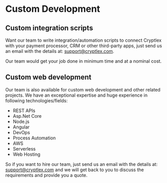 # Custom Development

## Custom integration scripts

Want our team to write integration/automation scripts to connect Cryptlex with your payment processor, CRM or other third-party apps, just send us an email with the details at: [support@cryptlex.com](mailto:support@cryptlex.com?Subject=Custom%20integration%20script).

Our team would get your job done in minimum time and at a nominal cost.

## Custom web development

Our team is also available for custom web development and other related projects. We have an exceptional expertise and huge experience in following technologies/fields:

* REST APIs
* Asp.Net Core
* Node.js
* Angular
* DevOps
* Process Automation
* AWS
* Serverless
* Web Hosting

So if you want to hire our team, just send us an email with the details at: [support@cryptlex.com](mailto:support@cryptlex.com?Subject=Custom%20web%20development) and we will get back to you to discuss the requirements and provide you a quote.

